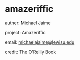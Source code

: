 # amazeriffic
auther: Michael Jaime

project: Amazeriffic

email: michaelajaime@lewisu.edu

credit: The O'Reilly Book